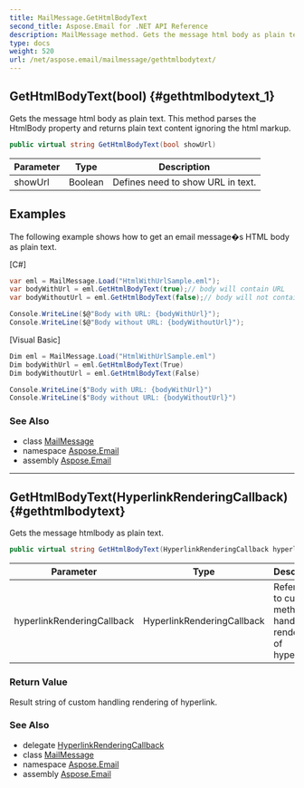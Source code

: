 ```yaml
---
title: MailMessage.GetHtmlBodyText
second_title: Aspose.Email for .NET API Reference
description: MailMessage method. Gets the message html body as plain text. This method parses the HtmlBody property and returns plain text content ignoring the html markup
type: docs
weight: 520
url: /net/aspose.email/mailmessage/gethtmlbodytext/
---
```

## GetHtmlBodyText(bool) {#gethtmlbodytext_1}

Gets the message html body as plain text. This method parses the HtmlBody property and returns plain text content ignoring the html markup.

```csharp
public virtual string GetHtmlBodyText(bool showUrl)
```

| Parameter | Type | Description |
| --- | --- | --- |
| showUrl | Boolean | Defines need to show URL in text. |

## Examples

The following example shows how to get an email message�s HTML body as plain text.

[C#]

```csharp
var eml = MailMessage.Load("HtmlWithUrlSample.eml");
var bodyWithUrl = eml.GetHtmlBodyText(true);// body will contain URL
var bodyWithoutUrl = eml.GetHtmlBodyText(false);// body will not contain URL

Console.WriteLine($@"Body with URL: {bodyWithUrl}");
Console.WriteLine($@"Body without URL: {bodyWithoutUrl}");
```

[Visual Basic]

```csharp
Dim eml = MailMessage.Load("HtmlWithUrlSample.eml")
Dim bodyWithUrl = eml.GetHtmlBodyText(True)
Dim bodyWithoutUrl = eml.GetHtmlBodyText(False)

Console.WriteLine($"Body with URL: {bodyWithUrl}")
Console.WriteLine($"Body without URL: {bodyWithoutUrl}")
```

### See Also

* class [MailMessage](../)
* namespace [Aspose.Email](../../mailmessage/)
* assembly [Aspose.Email](../../../)

---

## GetHtmlBodyText(HyperlinkRenderingCallback) {#gethtmlbodytext}

Gets the message htmlbody as plain text.

```csharp
public virtual string GetHtmlBodyText(HyperlinkRenderingCallback hyperlinkRenderingCallback)
```

| Parameter | Type | Description |
| --- | --- | --- |
| hyperlinkRenderingCallback | HyperlinkRenderingCallback | Reference to custom method for handling rendering of hyperlink. |

### Return Value

Result string of custom handling rendering of hyperlink.

### See Also

* delegate [HyperlinkRenderingCallback](../../hyperlinkrenderingcallback/)
* class [MailMessage](../)
* namespace [Aspose.Email](../../mailmessage/)
* assembly [Aspose.Email](../../../)


